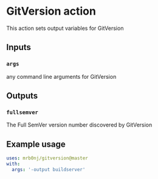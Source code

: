 # GitVersion action

This action sets output variables for GitVersion

## Inputs

### `args`

any command line arguments for GitVersion

## Outputs

### `fullsemver`

The Full SemVer version number discovered by GitVersion

## Example usage

```yaml
uses: mrb0nj/gitversion@master
with:
  args: '-output buildserver'
```
